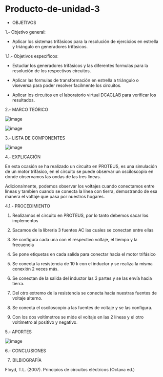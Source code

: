 # Producto-de-unidad-3
* OBJETIVOS

 1.- Objetivo general:

  - Aplicar los sistemas trifásicos para la resolución de ejercicios en estrella y triángulo en generadores trifásicos.
  
 1.1.- Objetivos específicos:
  
  - Estudiar los generadores trifásicos y las diferentes formulas para la resolución de los respectivos circuitos.
  
  - Aplicar las formulas de transformación en estrella a triángulo o viseversa para poder resolver facilmente los circuitos.
  
  - Aplicar los circuitos en el laboratorio virtual DCACLAB para verificar los resultados.
  
2.- MARCO TEÓRICO 

![image](https://user-images.githubusercontent.com/76132461/112912177-8be19400-90bc-11eb-84ba-635ab25b1a3b.png)

![image](https://user-images.githubusercontent.com/76132461/112911833-d4e51880-90bb-11eb-8373-1f206415d3c4.png)

3.- LISTA DE COMPONENTES

![image](https://user-images.githubusercontent.com/76132461/112934665-dcbab200-90e7-11eb-9ff8-46a14f5b858e.png)

4.- EXPLICACIÓN

En esta ocasión se ha realizado un circuito en PROTEUS, es una simulación de un motor trifásico, en el circuito se puede observar un osciloscopio en donde observamos las ondas de las tres líneas.

Adicionalmente, podemos observar los voltajes cuando conectamos entre líneas y tambien cuando se conecta la línea con tierra, demostrando de esa manera el voltaje que pasa por nuestros hogares.

4.1.- PROCEDIMIENTO

1. Realizamos el circuito en PROTEUS, por lo tanto debemos sacar los implementos

2. Sacamos de la libreria 3 fuentes AC las cuales se conectan entre ellas

3. Se configura cada una con el respectivo voltaje, el tiempo y la frecuencia

4. Se pone etiquetas en cada salida para conectar hacia el motor trifásico

5. Se conecta la resistencia de 10 k con el inductor y se realiza la misma conexión 2 veces más.

6. Se conectan de la salida del inductor las 3 partes y se las envía hacia tierra.

7. Del otro extremo de la resistencia se conecta hacia nuestras fuentes de voltaje alterno.

8. Se conecta el osciloscopio a las fuentes de voltaje y se las configura.

9. Con los dos voltímetros se mide el voltaje en las 2 líneas y el otro voltímetro al positivo y negativo.

5.- APORTES

![image](https://user-images.githubusercontent.com/76132461/112931832-78e1ba80-90e2-11eb-82a6-e4c7c1504b0b.png)

6.- CONCLUSIONES

7. BILBIOGRAFÍA 

Floyd, T.L. (2007). Principios de circuitos eléctricos (Octava ed.)


